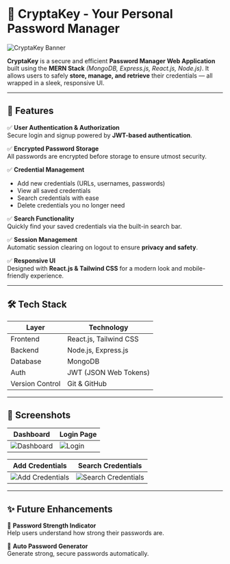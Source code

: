 # 🔐 CryptaKey - Your Personal Password Manager

![CryptaKey Banner](https://github.com/user-attachments/assets/d904c998-befe-43ad-ade7-bcf4426cef86)


**CryptaKey** is a secure and efficient **Password Manager Web Application** built using the **MERN Stack** *(MongoDB, Express.js, React.js, Node.js)*. It allows users to safely **store, manage, and retrieve** their credentials — all wrapped in a sleek, responsive UI.

---

## 🚀 Features

✅ **User Authentication & Authorization**  
Secure login and signup powered by **JWT-based authentication**.

✅ **Encrypted Password Storage**  
All passwords are encrypted before storage to ensure utmost security.

✅ **Credential Management**  
- Add new credentials (URLs, usernames, passwords)
- View all saved credentials
- Search credentials with ease
- Delete credentials you no longer need

✅ **Search Functionality**  
Quickly find your saved credentials via the built-in search bar.

✅ **Session Management**  
Automatic session clearing on logout to ensure **privacy and safety**.

✅ **Responsive UI**  
Designed with **React.js & Tailwind CSS** for a modern look and mobile-friendly experience.

---

## 🛠️ Tech Stack

| Layer      | Technology            |
|------------|-----------------------|
| Frontend   | React.js, Tailwind CSS |
| Backend    | Node.js, Express.js    |
| Database   | MongoDB                |
| Auth       | JWT (JSON Web Tokens)  |
| Version Control | Git & GitHub       |

---

## 📸 Screenshots

| Dashboard                       | Login Page                    |
|---------------------------------|-------------------------------|
| ![Dashboard](https://github.com/user-attachments/assets/d904c998-befe-43ad-ade7-bcf4426cef86) | ![Login](https://github.com/user-attachments/assets/572c5f06-ef5f-4885-89b9-c0832fecb36c) |

| Add Credentials                 | Search Credentials            |
|---------------------------------|-------------------------------|
| ![Add Credentials](https://github.com/user-attachments/assets/54ff59f6-d291-485f-9f49-aa714f4e5f99) | ![Search Credentials](https://github.com/user-attachments/assets/b606b3d9-2929-442a-8a86-438c4005f7d8) |


---

## ✨ Future Enhancements

🚧 **Password Strength Indicator**  
Help users understand how strong their passwords are.

🚧 **Auto Password Generator**  
Generate strong, secure passwords automatically.



